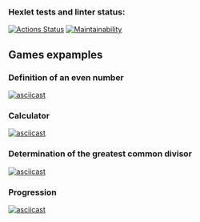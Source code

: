 ### Hexlet tests and linter status:
[![Actions Status](https://github.com/L1tovkin/frontend-project-44/workflows/hexlet-check/badge.svg)](https://github.com/L1tovkin/frontend-project-44/actions)
[![Maintainability](https://api.codeclimate.com/v1/badges/7f6e5320d78ad25663a6/maintainability)](https://codeclimate.com/github/L1tovkin/frontend-project-44/maintainability)

## Games expamples

### Definition of an even number
[![asciicast](https://asciinema.org/a/KPV4e9Txy1WnJei4xjvxU6Q5f.svg)](https://asciinema.org/a/KPV4e9Txy1WnJei4xjvxU6Q5f)

### Calculator
[![asciicast](https://asciinema.org/a/QvyWuAasLevdhJUyXIVZQVf4l.svg)](https://asciinema.org/a/QvyWuAasLevdhJUyXIVZQVf4l)

### Determination of the greatest common divisor
[![asciicast](https://asciinema.org/a/CxKyJEWHPZ3YkjoB81zotL3hm.svg)](https://asciinema.org/a/CxKyJEWHPZ3YkjoB81zotL3hm)

### Progression
[![asciicast](https://asciinema.org/a/WDmZEtDciSdYlaORXuf3th1gP.svg)](https://asciinema.org/a/WDmZEtDciSdYlaORXuf3th1gP)
